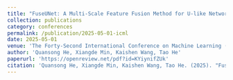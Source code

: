 ```yaml
---
title: "FuseUNet: A Multi-Scale Feature Fusion Method for U-like Networks"
collection: publications
category: conferences
permalink: /publication/2025-05-01-icml
date: 2025-05-01
venue: 'The Forty-Second International Conference on Machine Learning (ICML-2025)'
author: 'Quansong He, Xiangde Min, Kaishen Wang, Tao He'
paperurl: 'https://openreview.net/pdf?id=KYiynifZUk'
citation: 'Quansong He, Xiangde Min, Kaishen Wang, Tao He. (2025). "FuseUNet: A Multi-Scale Feature Fusion Method for U-like Networks." <i>ICML</i>, 2025.'
---
```

